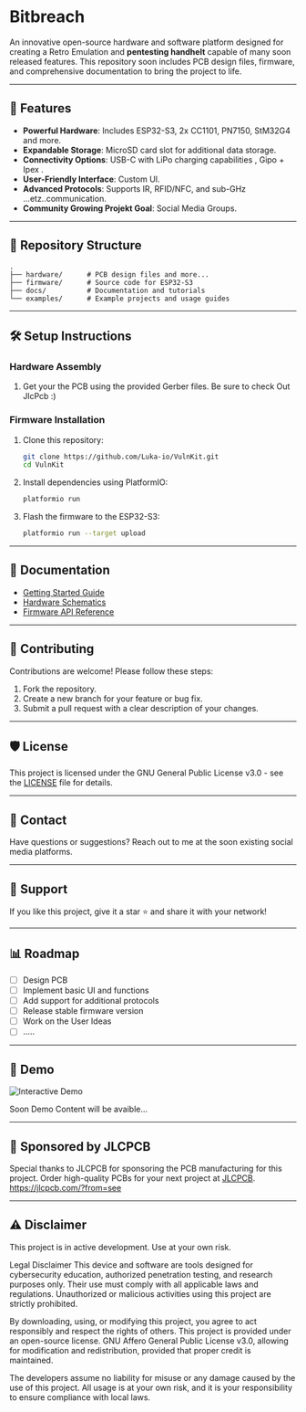 # Bitbreach

An innovative open-source hardware and software platform designed for creating a Retro Emulation and **pentesting handhelt** capable of many soon released features. This repository soon includes PCB design files, firmware, and comprehensive documentation to bring the project to life.

---

## 🚀 Features

- **Powerful Hardware**: Includes ESP32-S3, 2x CC1101, PN7150, StM32G4 and more.
- **Expandable Storage**: MicroSD card slot for additional data storage.
- **Connectivity Options**: USB-C with LiPo charging capabilities , Gipo + Ipex .
- **User-Friendly Interface**: Custom UI.
- **Advanced Protocols**: Supports IR, RFID/NFC, and sub-GHz ...etz..communication.
- **Community Growing Projekt Goal**: Social Media Groups.

---

## 📂 Repository Structure

```plaintext
.
├── hardware/      # PCB design files and more...
├── firmware/      # Source code for ESP32-S3
├── docs/          # Documentation and tutorials
└── examples/      # Example projects and usage guides
```

---

## 🛠️ Setup Instructions

### Hardware Assembly
1. Get your the PCB using the provided Gerber files. Be sure to check Out JlcPcb :)


### Firmware Installation
1. Clone this repository:
   ```bash
   git clone https://github.com/Luka-io/VulnKit.git
   cd VulnKit
   ```
2. Install dependencies using PlatformIO:
   ```bash
   platformio run
   ```
3. Flash the firmware to the ESP32-S3:
   ```bash
   platformio run --target upload
   ```

---

## 📖 Documentation

- [Getting Started Guide](docs/getting-started.md)
- [Hardware Schematics](hardware/schematics.pdf)
- [Firmware API Reference](docs/firmware-api.md)

---

## 🤝 Contributing

Contributions are welcome! Please follow these steps:
1. Fork the repository.
2. Create a new branch for your feature or bug fix.
3. Submit a pull request with a clear description of your changes.

---

## 🛡️ License

This project is licensed under the GNU General Public License v3.0 - see the [LICENSE](LICENSE) file for details.

---

## 📧 Contact

Have questions or suggestions? Reach out to me at the soon existing social media platforms.

---

## 🌟 Support

If you like this project, give it a star ⭐ and share it with your network!

---

## 📊 Roadmap

- [ ] Design PCB
- [ ] Implement basic UI and functions
- [ ] Add support for additional protocols
- [ ] Release stable firmware version
- [ ] Work on the User Ideas
- [ ] .....

---

## 🎥 Demo

![Interactive Demo](demo.gif)

Soon Demo Content will be avaible...

---

## 🤝 Sponsored by JLCPCB

Special thanks to JLCPCB for sponsoring the PCB manufacturing for this project. Order high-quality PCBs for your next project at [JLCPCB](https://jlcpcb.com/). https://jlcpcb.com/?from=see

---

## ⚠️ Disclaimer

This project is in active development. Use at your own risk. 

Legal Disclaimer
This device and software are tools designed for cybersecurity education, authorized penetration testing, and research purposes only. Their use must comply with all applicable laws and regulations. Unauthorized or malicious activities using this project are strictly prohibited.

By downloading, using, or modifying this project, you agree to act responsibly and respect the rights of others. This project is provided under an open-source license. GNU Affero General Public License v3.0, allowing for modification and redistribution, provided that proper credit is maintained.

The developers assume no liability for misuse or any damage caused by the use of this project. All usage is at your own risk, and it is your responsibility to ensure compliance with local laws.
